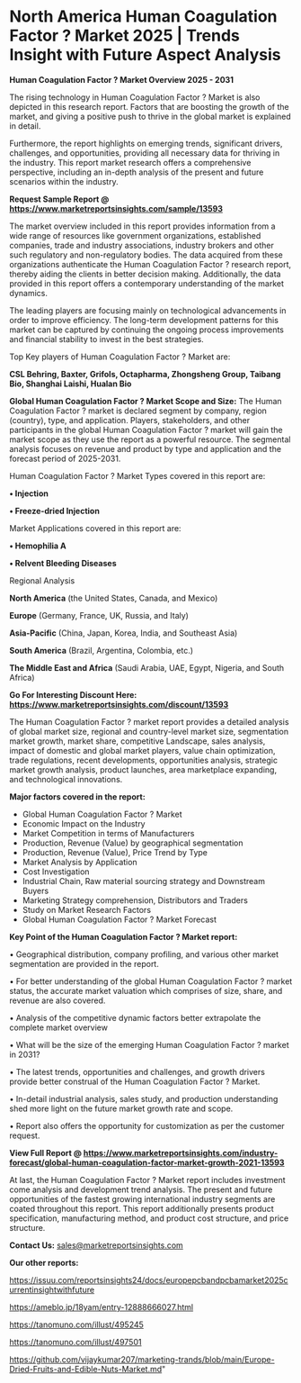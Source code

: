  # North America Human Coagulation Factor ? Market 2025 | Trends Insight with Future Aspect Analysis

<Strong> Human Coagulation Factor ? Market Overview 2025 - 2031</strong>

The rising technology in Human Coagulation Factor ? Market is also depicted in this research report. Factors that are boosting the growth of the market, and giving a positive push to thrive in the global market is explained in detail.

Furthermore, the report highlights on emerging trends, significant drivers, challenges, and opportunities, providing all necessary data for thriving in the industry. This report market research offers a comprehensive perspective, including an in-depth analysis of the present and future scenarios within the industry.

<strong>Request Sample Report @ <a href=https://www.marketreportsinsights.com/sample/13593>https://www.marketreportsinsights.com/sample/13593</a></strong>

The market overview included in this report provides information from a wide range of resources like government organizations, established companies, trade and industry associations, industry brokers and other such regulatory and non-regulatory bodies. The data acquired from these organizations authenticate the Human Coagulation Factor ? research report, thereby aiding the clients in better decision making. Additionally, the data provided in this report offers a contemporary understanding of the market dynamics.

The leading players are focusing mainly on technological advancements in order to improve efficiency. The long-term development patterns for this market can be captured by continuing the ongoing process improvements and financial stability to invest in the best strategies.

Top Key players of Human Coagulation Factor ? Market are:

<strong>CSL Behring, Baxter, Grifols, Octapharma, Zhongsheng Group, Taibang Bio, Shanghai Laishi, Hualan Bio</strong>

<strong><b>Global Human Coagulation Factor ? Market Scope and Size:</b></strong>
The Human Coagulation Factor ? market is declared segment by company, region (country), type, and application. Players, stakeholders, and other participants in the global Human Coagulation Factor ? market will gain the market scope as they use the report as a powerful resource. The segmental analysis focuses on revenue and product by type and application and the forecast period of 2025-2031.

Human Coagulation Factor ? Market Types covered in this report are:

<strong>• Injection

• Freeze-dried Injection</strong>

Market Applications covered in this report are:

<strong>• Hemophilia A

• Relvent Bleeding Diseases</strong> 

Regional Analysis

<strong>North America</strong> (the United States, Canada, and Mexico)

<strong>Europe</strong> (Germany, France, UK, Russia, and Italy)

<strong>Asia-Pacific</strong> (China, Japan, Korea, India, and Southeast Asia)

<strong>South America</strong> (Brazil, Argentina, Colombia, etc.)

<strong>The Middle East and Africa</strong> (Saudi Arabia, UAE, Egypt, Nigeria, and South Africa)

<strong>Go For Interesting Discount Here: <a href=https://www.marketreportsinsights.com/discount/13593>https://www.marketreportsinsights.com/discount/13593</a></strong>

The Human Coagulation Factor ? market report provides a detailed analysis of global market size, regional and country-level market size, segmentation market growth, market share, competitive Landscape, sales analysis, impact of domestic and global market players, value chain optimization, trade regulations, recent developments, opportunities analysis, strategic market growth analysis, product launches, area marketplace expanding, and technological innovations.

<strong><b>Major factors covered in the report:</b></strong>
<ul>
  <li>Global Human Coagulation Factor ? Market </li>
  <li>Economic Impact on the Industry</li>
  <li>Market Competition in terms of Manufacturers</li>
  <li>Production, Revenue (Value) by geographical segmentation</li>
  <li>Production, Revenue (Value), Price Trend by Type</li>
  <li>Market Analysis by Application</li>
  <li>Cost Investigation</li>
  <li>Industrial Chain, Raw material sourcing strategy and Downstream Buyers</li>
  <li>Marketing Strategy comprehension, Distributors and Traders</li>
  <li>Study on Market Research Factors</li>
  <li>Global Human Coagulation Factor ? Market Forecast</li>
</ul>

<strong><b>Key Point of the Human Coagulation Factor ? Market report:</b></strong>

• Geographical distribution, company profiling, and various other market segmentation are provided in the report.

• For better understanding of the global Human Coagulation Factor ? market status, the accurate market valuation which comprises of size, share, and revenue are also covered.

• Analysis of the competitive dynamic factors better extrapolate the complete market overview

• What will be the size of the emerging Human Coagulation Factor ? market in 2031?

• The latest trends, opportunities and challenges, and growth drivers provide better construal of the Human Coagulation Factor ? Market.

• In-detail industrial analysis, sales study, and production understanding shed more light on the future market growth rate and scope.

• Report also offers the opportunity for customization as per the customer request.

<strong><b>View Full Report @ <a href=https://www.marketreportsinsights.com/industry-forecast/global-human-coagulation-factor-market-growth-2021-13593>https://www.marketreportsinsights.com/industry-forecast/global-human-coagulation-factor-market-growth-2021-13593</a></b></strong>


At last, the Human Coagulation Factor ? Market report includes investment come analysis and development trend analysis. The present and future opportunities of the fastest growing international industry segments are coated throughout this report. This report additionally presents product specification, manufacturing method, and product cost structure, and price structure.

<strong>Contact Us:</strong>
sales@marketreportsinsights.com

<strong>Our other reports:</strong>

<a href=https://issuu.com/reportsinsights24/docs/europepcbandpcbamarket2025currentinsightwithfuture>https://issuu.com/reportsinsights24/docs/europepcbandpcbamarket2025currentinsightwithfuture</a>

<a href=https://ameblo.jp/18yam/entry-12888666027.html>https://ameblo.jp/18yam/entry-12888666027.html</a>

<a href=https://tanomuno.com/illust/495245>https://tanomuno.com/illust/495245</a>

<a href=https://tanomuno.com/illust/497501>https://tanomuno.com/illust/497501</a>

<a href=https://github.com/vijaykumar207/marketing-trands/blob/main/Europe-Dried-Fruits-and-Edible-Nuts-Market.md>https://github.com/vijaykumar207/marketing-trands/blob/main/Europe-Dried-Fruits-and-Edible-Nuts-Market.md</a>"
